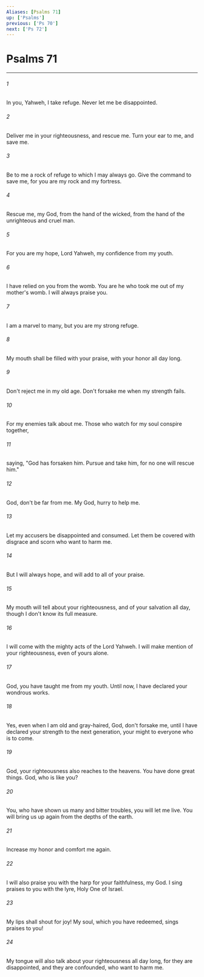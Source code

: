 ```yaml
---
Aliases: [Psalms 71]
up: ['Psalms']
previous: ['Ps 70']
next: ['Ps 72']
---
```

# Psalms 71
***





###### 1 

In you, Yahweh, I take refuge. Never let me be disappointed. 



###### 2 

Deliver me in your righteousness, and rescue me. Turn your ear to me, and save me. 



###### 3 

Be to me a rock of refuge to which I may always go. Give the command to save me, for you are my rock and my fortress. 



###### 4 

Rescue me, my God, from the hand of the wicked, from the hand of the unrighteous and cruel man. 



###### 5 

For you are my hope, Lord Yahweh, my confidence from my youth. 



###### 6 

I have relied on you from the womb. You are he who took me out of my mother's womb. I will always praise you. 



###### 7 

I am a marvel to many, but you are my strong refuge. 



###### 8 

My mouth shall be filled with your praise, with your honor all day long. 



###### 9 

Don't reject me in my old age. Don't forsake me when my strength fails. 



###### 10 

For my enemies talk about me. Those who watch for my soul conspire together, 



###### 11 

saying, "God has forsaken him. Pursue and take him, for no one will rescue him." 



###### 12 

God, don't be far from me. My God, hurry to help me. 



###### 13 

Let my accusers be disappointed and consumed. Let them be covered with disgrace and scorn who want to harm me. 



###### 14 

But I will always hope, and will add to all of your praise. 



###### 15 

My mouth will tell about your righteousness, and of your salvation all day, though I don't know its full measure. 



###### 16 

I will come with the mighty acts of the Lord Yahweh. I will make mention of your righteousness, even of yours alone. 



###### 17 

God, you have taught me from my youth. Until now, I have declared your wondrous works. 



###### 18 

Yes, even when I am old and gray-haired, God, don't forsake me, until I have declared your strength to the next generation, your might to everyone who is to come. 



###### 19 

God, your righteousness also reaches to the heavens. You have done great things. God, who is like you? 



###### 20 

You, who have shown us many and bitter troubles, you will let me live. You will bring us up again from the depths of the earth. 



###### 21 

Increase my honor and comfort me again. 



###### 22 

I will also praise you with the harp for your faithfulness, my God. I sing praises to you with the lyre, Holy One of Israel. 



###### 23 

My lips shall shout for joy! My soul, which you have redeemed, sings praises to you! 



###### 24 

My tongue will also talk about your righteousness all day long, for they are disappointed, and they are confounded, who want to harm me.
